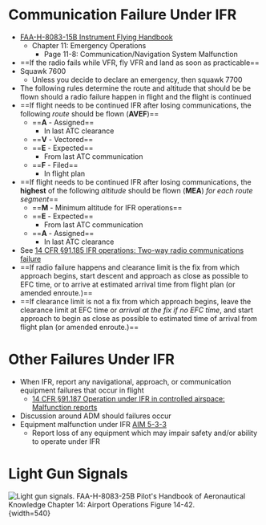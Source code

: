 # Communication Failure Under IFR

* [FAA-H-8083-15B Instrument Flying Handbook](https://www.faa.gov/sites/faa.gov/files/regulations_policies/handbooks_manuals/aviation/FAA-H-8083-15B.pdf)
  * Chapter 11: Emergency Operations
    * Page 11-8: Communication/Navigation System Malfunction
* ==If the radio fails while VFR, fly VFR and land as soon as practicable==
* Squawk 7600
  * Unless you decide to declare an emergency, then squawk 7700
* The following rules determine the route and altitude that should be be flown should a radio failure happen in flight and the flight is continued
* ==If flight needs to be continued IFR after losing communications, the following *route* should be flown (**AVEF**)==
  * ==**A** - Assigned==
    * In last ATC clearance
  * ==**V** - Vectored==
  * ==**E** - Expected==
    * From last ATC communication
  * ==**F** - Filed==
    * In flight plan
* ==If flight needs to be continued IFR after losing communications, the **highest** of the following *altitude* should be flown (**MEA**) *for each route segment*==
  * ==**M** - Minimum altitude for IFR operations==
  * ==**E** - Expected==
    * From last ATC communication
  * ==**A** - Assigned==
    * In last ATC clearance
* See [14 CFR &sect;91.185 IFR operations: Two-way radio communications failure](https://www.ecfr.gov/current/title-14/chapter-I/subchapter-F/part-91/subpart-B/subject-group-ECFRef6e8c57f580cfd/section-91.185)
* ==If radio failure happens and clearance limit is the fix from which approach begins, start descent and approach as close as possible to EFC time, or to arrive at estimated arrival time from flight plan (or amended enroute.)==
* ==If clearance limit is not a fix from which approach begins, leave the clearance limit at EFC time or *arrival at the fix if no EFC time*, and start approach to begin as close as possible to estimated time of arrival from flight plan (or amended enroute.)==

# Other Failures Under IFR

* When IFR, report any navigational, approach, or communication equipment failures that occur in flight
  * [14 CFR &sect;91.187 Operation under IFR in controlled airspace: Malfunction reports](https://www.ecfr.gov/current/title-14/chapter-I/subchapter-F/part-91/subpart-B/subject-group-ECFRef6e8c57f580cfd/section-91.187)
* Discussion around ADM should failures occur
* Equipment malfunction under IFR [AIM 5-3-3](https://www.faa.gov/air_traffic/publications/atpubs/aim_html/chap5_section_3.html#$paragraph5-3-3)
  * Report loss of any equipment which may impair safety and/or ability to operate under IFR

# Light Gun Signals

![Light gun signals. [FAA-H-8083-25B Pilot's Handbook of Aeronautical Knowledge](https://www.faa.gov/regulations_policies/handbooks_manuals/aviation/phak) [Chapter 14: Airport Operations](https://www.faa.gov/sites/faa.gov/files/regulations_policies/handbooks_manuals/aviation/phak/16_phak_ch14.pdf) Figure 14-42.](/img/phak/phak-figure-14-42-light-gun-signals.png){width=540}
